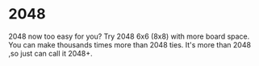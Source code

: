 # 2048
2048 now too easy for you? Try 2048 6x6  (8x8) with more board space. You can make thousands times more than 2048 ties.
It's more than 2048 ,so just can call it 2048+.
